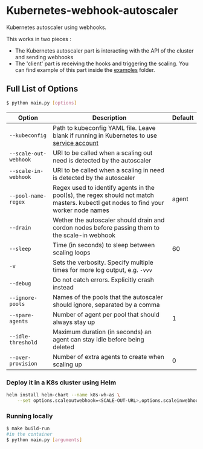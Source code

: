 # Kubernetes-webhook-autoscaler

Kubernetes autoscaler using webhooks.

This works in two pieces :
- The Kubernetes autoscaler part is interacting with the API of the cluster and sending webhooks 
- The 'client' part is receiving the hooks and triggering the scaling. You can find example of this part inside the [examples](/examples) folder.

## Full List of Options

```bash
$ python main.py [options]
```

| Option | Description | Default |
|---|---|---|
| `--kubeconfig` | Path to kubeconfig YAML file. Leave blank if running in Kubernetes to use [service account](http://kubernetes.io/docs/user-guide/service-accounts/) | |
| `--scale-out-webhook` | URI to be called when a scaling out need is detected by the autoscaler | |
| `--scale-in-webhook` | URI to be called when a scaling in need is detected by the autoscaler | |
| `--pool-name-regex` | Regex used to identify agents in the pool(s), the regex should not match masters.  kubectl get nodes to find your worker node names | agent |
| `--drain` | Wether the autoscaler should drain and cordon nodes before passing them to the scale-in webhook | |
| `--sleep` | Time (in seconds) to sleep between scaling loops | 60|
| `-v` | Sets the verbosity. Specify multiple times for more log output, e.g. `-vvv` | |
| `--debug` | Do not catch errors. Explicitly crash instead | |
| `--ignore-pools` | Names of the pools that the autoscaler should ignore, separated by a comma | |
| `--spare-agents` | Number of agent per pool that should always stay up | 1 |
| `--idle-threshold` | Maximum duration (in seconds) an agent can stay idle before being deleted | |
| `--over-provision` | Number of extra agents to create when scaling up | 0 |

### Deploy it in a K8s cluster using Helm

```bash
helm install helm-chart --name k8s-wh-as \
    --set options.scaleoutwebhook=<SCALE-OUT-URL>,options.scaleinwebhook=<SCALE-IN-URL>,options.poolnameregex=<REGEX-NODES-TO-WATCH>
```

### Running locally

```bash
$ make build-run
#in the container
$ python main.py [arguments]
```
